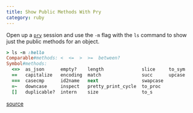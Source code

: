 ```yaml
---
title: Show Public Methods With Pry
category: ruby
---
```


Open up a [`pry`](https://github.com/pry/pry) session and use the `-m` flag
with the `ls` command to show just the public methods for an object.

```ruby
> ls -m :hello
Comparable#methods: <  <=  >  >=  between?
Symbol#methods:
  <=>  as_json      empty?    length              slice     to_sym
  ==   capitalize   encoding  match               succ      upcase
  ===  casecmp      id2name   next                swapcase
  =~   downcase     inspect   pretty_print_cycle  to_proc
  []   duplicable?  intern    size                to_s
```

[source](https://github.com/pry/pry/wiki/State-navigation#Ls)
